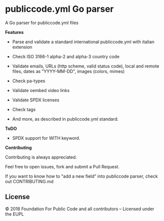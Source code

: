 # publiccode.yml Go parser

A Go parser for publiccode.yml files

**Features**

- Parse and validate a standard international publiccode.yml with italian extension

- Check ISO 3166-1 alpha-2 and alpha-3 country code
- Validate emails, URLs (http scheme, valid status code), local and remote files, dates as "YYYY-MM-DD", images (colors, mimes)
- Check pa-types
- Validate oembed video links
- Validate SPDX licenses
- Check tags
- And more, as described in publiccode.yml standard.

**ToDO**

- SPDX support for WITH keyword.

**Contributing**

Contributing is always appreciated.

Feel free to open issues, fork and submit a Pull Request.

If you want to know how to "add a new field" into publiccode parser, check out CONTRIBUTING.md

## License

© 2018 Foundation For Public Code and all contributors – Licensed under the EUPL
